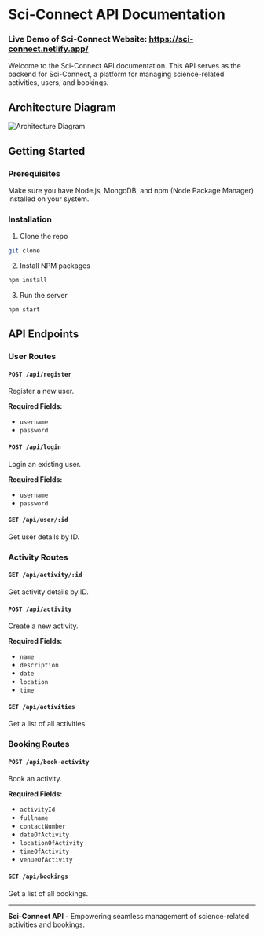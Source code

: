 # Sci-Connect API Documentation
### Live Demo of Sci-Connect Website: https://sci-connect.netlify.app/

Welcome to the Sci-Connect API documentation. This API serves as the backend for Sci-Connect, a platform for managing science-related activities, users, and bookings.
## Architecture Diagram
![Architecture Diagram](https://i.imgur.com/NkKlYm1.png)

## Getting Started

### Prerequisites

Make sure you have Node.js, MongoDB, and npm (Node Package Manager) installed on your system.

### Installation
1. Clone the repo
```sh
git clone
```
2. Install NPM packages
```sh
npm install
```
3. Run the server
```sh
npm start
```

## API Endpoints

### User Routes

#### `POST /api/register`

Register a new user. 

**Required Fields:** 
- `username`
- `password`

#### `POST /api/login`

Login an existing user. 

**Required Fields:**
- `username`
- `password`

#### `GET /api/user/:id`

Get user details by ID.

### Activity Routes

#### `GET /api/activity/:id`

Get activity details by ID.

#### `POST /api/activity`

Create a new activity. 

**Required Fields:**
- `name`
- `description`
- `date`
- `location`
- `time`

#### `GET /api/activities`

Get a list of all activities.

### Booking Routes

#### `POST /api/book-activity`

Book an activity. 

**Required Fields:**
- `activityId`
- `fullname`
- `contactNumber`
- `dateOfActivity`
- `locationOfActivity`
- `timeOfActivity`
- `venueOfActivity`

#### `GET /api/bookings`

Get a list of all bookings.

---

**Sci-Connect API** - Empowering seamless management of science-related activities and bookings.
